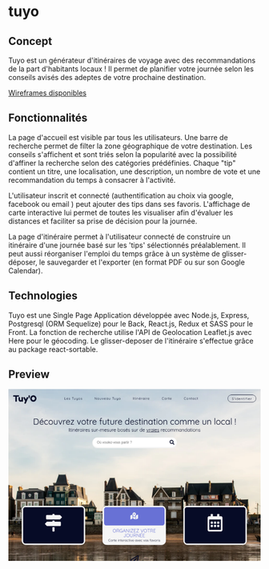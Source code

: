 # tuyo

## Concept

Tuyo est un générateur d'itinéraires de voyage avec des recommandations de la part d'habitants locaux !
Il permet de planifier votre journée selon les conseils avisés des adeptes de votre prochaine destination.

[Wireframes disponibles](https://whimsical.com/tuyo-SRe1iRjrV6aU6f6jEGtBnV)

## Fonctionnalités

La page d'accueil est visible par tous les utilisateurs. Une barre de recherche permet de filter la zone géographique de votre destination.
Les conseils s'affichent et sont triés selon la popularité avec la possibilité d'affiner la recherche selon des catégories prédéfinies.
Chaque "tip" contient un titre, une localisation, une description, un nombre de vote et une recommandation du temps à consacrer à l'activité.

L'utilisateur inscrit et connecté (authentification au choix via google, facebook ou email ) peut ajouter des tips dans ses favoris. L'affichage de carte interactive lui permet de toutes les visualiser afin d'évaluer les distances et faciliter sa prise de décision pour la journée.  

La page d'itinéraire permet à l'utilisateur connecté de construire un itinéraire d'une journée basé sur les 'tips' sélectionnés préalablement.
Il peut aussi réorganiser l'emploi du temps grâce à un système de glisser-déposer, le sauvegarder et l'exporter (en format PDF ou sur son Google Calendar).

## Technologies

Tuyo est une Single Page Application développée avec Node.js, Express, Postgresql (ORM Sequelize) pour le Back, React.js, Redux et SASS pour le Front.
La fonction de recherche utilise l'API de Geolocation Leaflet.js avec Here pour le géocoding.
Le glisser-deposer de l'itinéraire s'effectue grâce au package react-sortable.

## Preview
![tuyo-home](https://github.com/kamilduvert/tuyo/blob/master/Capture.PNG)
